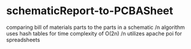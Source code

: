 # schematicReport-to-PCBASheet
comparing bill of materials parts to the parts in a schematic /n
algorithm uses hash tables for time complexity of O(2n) /n
utilizes apache poi for spreadsheets 
